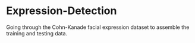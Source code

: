 # Expression-Detection
Going through the Cohn-Kanade facial expression dataset to assemble the training and testing data.



